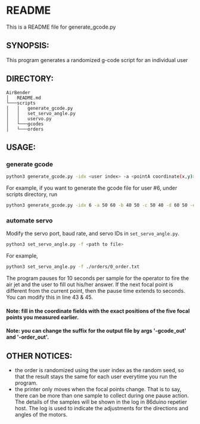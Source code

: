 # README

This is a README file for generate_gcode.py

## SYNOPSIS:

This program generates a randomized g-code script for an individual user

## DIRECTORY:

```
AirBender
│   README.md
└───scripts
│   │   generate_gcode.py
│   │   set_servo_angle.py
│   │   uservo.py
│   └───gcodes
│   └───orders
```

## USAGE:

### generate gcode

```sh
python3 generate_gcode.py -idx <user index> -a <pointA coordinate(x,y)> -b <pointB coordinate(x,y)> -c <pointC coordinate(x,y)> -d <pointD coordinate(x,y)> -e <pointE coordinate(x,y)>
```

For example,
if you want to generate the gcode file for user #6,
under scripts directory, run

```sh
python3 generate_gcode.py -idx 6 -a 50 60 -b 40 50 -c 50 40 -d 60 50 -e 50 50
```

### automate servo

Modify the servo port, baud rate, and servo IDs in `set_servo_angle.py`.

```sh
python3 set_servo_angle.py -f <path to file>
```

For example,

```sh
python3 set_servo_angle.py -f ./orders/0_order.txt
```

The program pauses for 10 seconds per sample for the operator to fire the air jet and the user to fill out his/her answer. If the next focal point is different from the current point, then the pause time extends to seconds. You can modify this in line 43 & 45.

#### Note: fill in the coordinate fields with the exact positions of the five focal points you measured earlier.

#### Note: you can change the suffix for the output file by args '-gcode_out' and '-order_out'.

## OTHER NOTICES:

- the order is randomized using the user index as the random seed, so that the result stays the same for each user everytime you run the program.
- the printer only moves when the focal points change. That is to say, there can be more than one sample to collect during one pause action. The details of the samples will be shown in the log in 86duino repetier host. The log is used to indicate the adjustments for the directions and angles of the motors.

